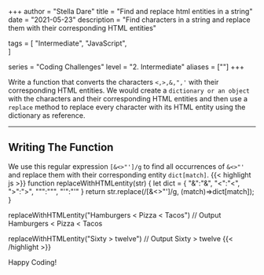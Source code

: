 +++
author = "Stella Dare"
title = "Find and replace html entities in a string"
date = "2021-05-23"
description = "Find characters in a string and replace them with their corresponding HTML entities"

tags = [
    "Intermediate",
    "JavaScript",    
]

series = "Coding Challenges"
level = "2. Intermediate"
aliases = [""]
+++

Write a function that converts the characters `<,>,&,",'` with their corresponding HTML entities. We
would create a `dictionary or an object` with the characters and their corresponding HTML entities and then use a `replace` method to replace every character with its HTML entity using the dictionary as reference. 
<!--more-->

---
## Writing The Function
We use this regular expression `[&<>"']/g` to find all occurrences of `&<>"'` and replace them with their corresponding entity `dict[match]`.
{{< highlight js >}}
function replaceWithHTMLentity(str) {
let  dict = {
    "&":"&amp;",
    "<":"&lt;",
    ">":"&gt;",
    "\"":"&quot;",
    "'":"&apos;"
  }
  return str.replace(/[&<>"']/g, (match)=>dict[match]);
}


replaceWithHTMLentity("Hamburgers < Pizza < Tacos")
// Output
Hamburgers &lt; Pizza &lt; Tacos

replaceWithHTMLentity("Sixty > twelve")
// Output
Sixty &gt; twelve
{{< /highlight >}}


Happy Coding!

